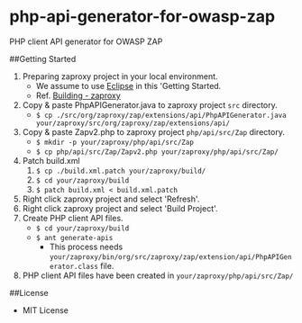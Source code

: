 php-api-generator-for-owasp-zap
===============================

PHP client API generator for OWASP ZAP

##Getting Started

1. Preparing zaproxy project in your local environment.
    - We assume to use [Eclipse](http://www.eclipse.org/) in this 'Getting Started.
    - Ref. [Building - zaproxy](https://code.google.com/p/zaproxy/wiki/Building)
2. Copy & paste PhpAPIGenerator.java to zaproxy project `src` directory.
    - `$ cp ./src/org/zaproxy/zap/extensions/api/PhpAPIGenerator.java your/zaproxy/src/org/zaproxy/zap/extensions/api/`
3. Copy & paste Zapv2.php to zaproxy project `php/api/src/Zap` directory.
    - `$ mkdir -p your/zaproxy/php/api/src/Zap`
    - `$ cp php/api/src/Zap/Zapv2.php your/zaproxy/php/api/src/Zap/`
3. Patch build.xml
    1. `$ cp ./build.xml.patch your/zaproxy/build/`
    2. `$ cd your/zaproxy/build`
    3. `$ patch build.xml < build.xml.patch`
4. Right click zaproxy project and select 'Refresh'.
5. Right click zaproxy project and select 'Build Project'.
6. Create PHP client API files.
    - `$ cd your/zaproxy/build`
    - `$ ant generate-apis`
        - This process needs `your/zaproxy/bin/org/src/zaproxy/zap/extension/api/PhpAPIGenerator.class` file.
7. PHP client API files have been created in `your/zaproxy/php/api/src/Zap/`


##License
- MIT License